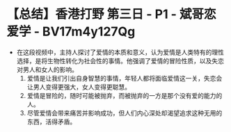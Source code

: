 # 【总结】香港打野 第三日 - P1 - 斌哥恋爱学 - BV17m4y127Qg

-   在这段视频中，主持人探讨了爱情的本质和意义，认为爱情是人类特有的理性选择，是将生物性转化为社会性的事情。他强调了爱情的冒险性质，以及失恋对男人和女人的影响。
    1.  爱情是让我们引出自身智慧的事情，年轻人都将面临爱情这一关，失恋会让男人变得更强大，女人变得更聪慧。
    2.  爱情是冒险的，随时可能被抛弃，而被抛弃的一方是那个没有爱的能力的人。
    3.  尽管爱情会带来痛苦并影响成功，但人们内心深处却渴望追求这种无用的东西，活得矛盾。